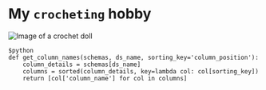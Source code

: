 # My `crocheting` hobby


![Image of a crochet doll]([https://images.app.goo.gl/8chSzNY3Cj9rkX3i7](https://images.app.goo.gl/4rL3VZJvvQD5N83p9)https://images.app.goo.gl/4rL3VZJvvQD5N83p9)

```
$python
def get_column_names(schemas, ds_name, sorting_key='column_position'):
    column_details = schemas[ds_name]
    columns = sorted(column_details, key=lambda col: col[sorting_key])
    return [col['column_name'] for col in columns]
```
